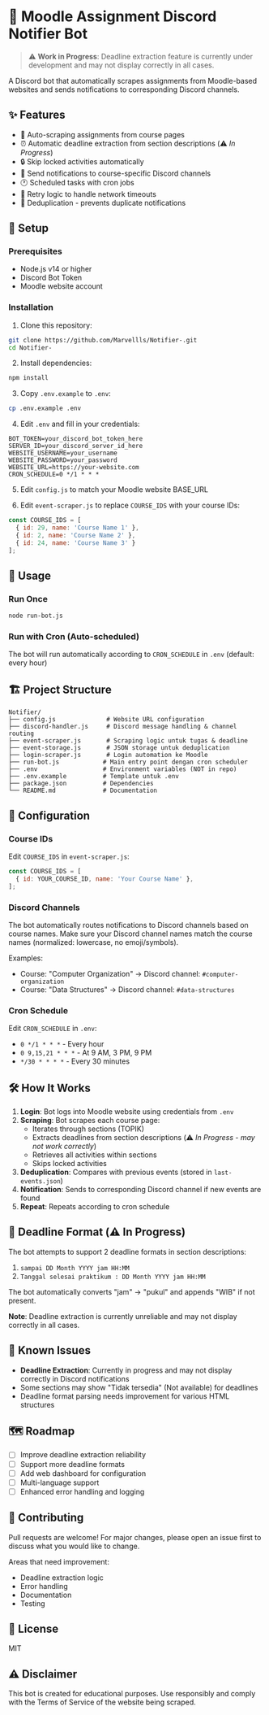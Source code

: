 # 📢 Moodle Assignment Discord Notifier Bot

> ⚠️ **Work in Progress**: Deadline extraction feature is currently under development and may not display correctly in all cases.

A Discord bot that automatically scrapes assignments from Moodle-based websites and sends notifications to corresponding Discord channels.

## ✨ Features

- 🔄 Auto-scraping assignments from course pages
- ⏰ Automatic deadline extraction from section descriptions (⚠️ *In Progress*)
- 🔒 Skip locked activities automatically
- 📨 Send notifications to course-specific Discord channels
- 🕐 Scheduled tasks with cron jobs
- 🔁 Retry logic to handle network timeouts
- 💾 Deduplication - prevents duplicate notifications

## 🚀 Setup

### Prerequisites

- Node.js v14 or higher
- Discord Bot Token
- Moodle website account

### Installation

1. Clone this repository:
```bash
git clone https://github.com/Marvellls/Notifier-.git
cd Notifier-
```

2. Install dependencies:
```bash
npm install
```

3. Copy `.env.example` to `.env`:
```bash
cp .env.example .env
```

4. Edit `.env` and fill in your credentials:
```env
BOT_TOKEN=your_discord_bot_token_here
SERVER_ID=your_discord_server_id_here
WEBSITE_USERNAME=your_username
WEBSITE_PASSWORD=your_password
WEBSITE_URL=https://your-website.com
CRON_SCHEDULE=0 */1 * * *
```

5. Edit `config.js` to match your Moodle website BASE_URL

6. Edit `event-scraper.js` to replace `COURSE_IDS` with your course IDs:
```javascript
const COURSE_IDS = [
  { id: 29, name: 'Course Name 1' },
  { id: 2, name: 'Course Name 2' },
  { id: 24, name: 'Course Name 3' }
];
```

## 📖 Usage

### Run Once
```bash
node run-bot.js
```

### Run with Cron (Auto-scheduled)
The bot will run automatically according to `CRON_SCHEDULE` in `.env` (default: every hour)

## 🏗️ Project Structure

```
Notifier/
├── config.js              # Website URL configuration
├── discord-handler.js     # Discord message handling & channel routing
├── event-scraper.js       # Scraping logic untuk tugas & deadline
├── event-storage.js       # JSON storage untuk deduplication
├── login-scraper.js       # Login automation ke Moodle
├── run-bot.js            # Main entry point dengan cron scheduler
├── .env                  # Environment variables (NOT in repo)
├── .env.example          # Template untuk .env
├── package.json          # Dependencies
└── README.md             # Documentation
```

## 🔧 Configuration

### Course IDs
Edit `COURSE_IDS` in `event-scraper.js`:
```javascript
const COURSE_IDS = [
  { id: YOUR_COURSE_ID, name: 'Your Course Name' },
];
```

### Discord Channels
The bot automatically routes notifications to Discord channels based on course names. Make sure your Discord channel names match the course names (normalized: lowercase, no emoji/symbols).

Examples:
- Course: "Computer Organization" → Discord channel: `#computer-organization`
- Course: "Data Structures" → Discord channel: `#data-structures`

### Cron Schedule
Edit `CRON_SCHEDULE` in `.env`:
- `0 */1 * * *` - Every hour
- `0 9,15,21 * * *` - At 9 AM, 3 PM, 9 PM
- `*/30 * * * *` - Every 30 minutes

## 🛠️ How It Works

1. **Login**: Bot logs into Moodle website using credentials from `.env`
2. **Scraping**: Bot scrapes each course page:
   - Iterates through sections (TOPIK)
   - Extracts deadlines from section descriptions (⚠️ *In Progress - may not work correctly*)
   - Retrieves all activities within sections
   - Skips locked activities
3. **Deduplication**: Compares with previous events (stored in `last-events.json`)
4. **Notification**: Sends to corresponding Discord channel if new events are found
5. **Repeat**: Repeats according to cron schedule

## 📝 Deadline Format (⚠️ In Progress)

The bot attempts to support 2 deadline formats in section descriptions:
1. `sampai DD Month YYYY jam HH:MM`
2. `Tanggal selesai praktikum : DD Month YYYY jam HH:MM`

The bot automatically converts "jam" → "pukul" and appends "WIB" if not present.

**Note**: Deadline extraction is currently unreliable and may not display correctly in all cases.

## 🚧 Known Issues

- **Deadline Extraction**: Currently in progress and may not display correctly in Discord notifications
- Some sections may show "Tidak tersedia" (Not available) for deadlines
- Deadline format parsing needs improvement for various HTML structures

## 🗺️ Roadmap

- [ ] Improve deadline extraction reliability
- [ ] Support more deadline formats
- [ ] Add web dashboard for configuration
- [ ] Multi-language support
- [ ] Enhanced error handling and logging

## 🤝 Contributing

Pull requests are welcome! For major changes, please open an issue first to discuss what you would like to change.

Areas that need improvement:
- Deadline extraction logic
- Error handling
- Documentation
- Testing

## 📄 License

MIT

## ⚠️ Disclaimer

This bot is created for educational purposes. Use responsibly and comply with the Terms of Service of the website being scraped.

